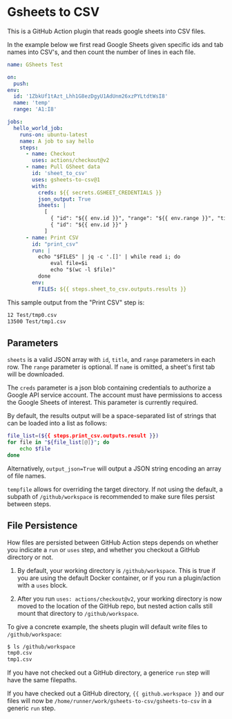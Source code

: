 # Gsheets to CSV

This is a GitHub Action plugin that reads google sheets into CSV
files.

In the example below we first read Google Sheets given
specific ids and tab names
into CSV's, and then count the number of lines in each
file.

```yml
name: GSheets Test

on:
  push:
env:
  id: '1ZbkUf1tAzt_Lhh1G8ezDgyU1AdUnm26xzPYLtdtWsI8'
  name: 'temp'
  range: 'A1:I8'

jobs:
  hello_world_job:
    runs-on: ubuntu-latest
    name: A job to say hello
    steps:
      - name: Checkout
        uses: actions/checkout@v2
      - name: Pull GSheet data
        id: 'sheet_to_csv'
        uses: gsheets-to-csv@1
        with:
          creds: ${{ secrets.GSHEET_CREDENTIALS }}
          json_output: True
          sheets: |
            [
              { "id": "${{ env.id }}", "range": "${{ env.range }}", "title": "${{ env.name }}" },
              { "id": "${{ env.id }}" }
            ]
      - name: Print CSV
        id: "print_csv"
        run: |
          echo "$FILES" | jq -c '.[]' | while read i; do
              eval file=$i
              echo "$(wc -l $file)"
          done
        env:
          FILES: ${{ steps.sheet_to_csv.outputs.results }}
```

This sample output from the "Print CSV" step is:

```bash
12 Test/tmp0.csv
13500 Test/tmp1.csv
```

## Parameters

`sheets` is a valid JSON array with `id`, `title`, and `range`
parameters in each row. The `range` parameter is optional. If
`name` is omitted, a sheet's first tab will be downloaded.

The `creds` parameter is a json blob containing credentials
to authorize a Google API service account. The account must have
permissions to access the Google Sheets of interest. This parameter is
currently required.

By default, the results output will be a space-separated list of strings
that can be loaded into a list as follows:

```bash
file_list=(${{ steps.print_csv.outputs.result }})
for file in "${file_list[@]}"; do
    echo $file
done
```

Alternatively, `output_json=True` will output a JSON string encoding an
array of file names.

`tempfile` allows for overriding the target directory. If not using the
default, a subpath of `/github/workspace` is recommended to make sure
files persist between steps.

## File Persistence

How files are persisted between GitHub Action steps depends on whether
you indicate a `run` or `uses` step, and whether you checkout a GitHub directory
or not.

1. By default, your working directory is `/github/workspace`. This is
   true if you are using the default Docker container, or if you run a
   plugin/action with a `uses` block.

2. After you run `uses: actions/checkout@v2`, your working directory is
   now moved to the location of the GitHub repo, but nested action
   calls still mount that directory to `/github/workspace`.

To give a concrete example, the sheets plugin will default write files
to `/github/workspace`:

```bash
$ ls /github/workspace
tmp0.csv
tmp1.csv
```

If you have not checked out a GitHub directory, a generice `run` step
will have the same filepaths.

If you have checked out a GitHub directory, `{{ github.workspace }}`
and our files will now be `/home/runner/work/gsheets-to-csv/gsheets-to-csv` in a
generic `run` step.
